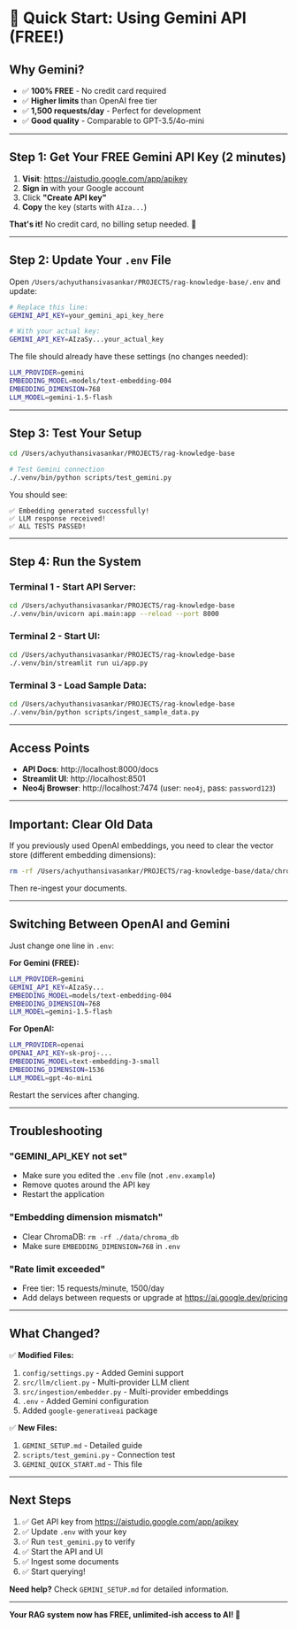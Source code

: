 # 🚀 Quick Start: Using Gemini API (FREE!)

## Why Gemini?
- ✅ **100% FREE** - No credit card required
- ✅ **Higher limits** than OpenAI free tier  
- ✅ **1,500 requests/day** - Perfect for development
- ✅ **Good quality** - Comparable to GPT-3.5/4o-mini

---

## Step 1: Get Your FREE Gemini API Key (2 minutes)

1. **Visit**: https://aistudio.google.com/app/apikey
2. **Sign in** with your Google account
3. Click **"Create API key"**
4. **Copy** the key (starts with `AIza...`)

**That's it!** No credit card, no billing setup needed. 🎉

---

## Step 2: Update Your `.env` File

Open `/Users/achyuthansivasankar/PROJECTS/rag-knowledge-base/.env` and update:

```bash
# Replace this line:
GEMINI_API_KEY=your_gemini_api_key_here

# With your actual key:
GEMINI_API_KEY=AIzaSy...your_actual_key
```

The file should already have these settings (no changes needed):
```bash
LLM_PROVIDER=gemini
EMBEDDING_MODEL=models/text-embedding-004
EMBEDDING_DIMENSION=768
LLM_MODEL=gemini-1.5-flash
```

---

## Step 3: Test Your Setup

```bash
cd /Users/achyuthansivasankar/PROJECTS/rag-knowledge-base

# Test Gemini connection
./.venv/bin/python scripts/test_gemini.py
```

You should see:
```
✅ Embedding generated successfully!
✅ LLM response received!
✅ ALL TESTS PASSED!
```

---

## Step 4: Run the System

### Terminal 1 - Start API Server:
```bash
cd /Users/achyuthansivasankar/PROJECTS/rag-knowledge-base
./.venv/bin/uvicorn api.main:app --reload --port 8000
```

### Terminal 2 - Start UI:
```bash
cd /Users/achyuthansivasankar/PROJECTS/rag-knowledge-base
./.venv/bin/streamlit run ui/app.py
```

### Terminal 3 - Load Sample Data:
```bash
cd /Users/achyuthansivasankar/PROJECTS/rag-knowledge-base
./.venv/bin/python scripts/ingest_sample_data.py
```

---

## Access Points

- **API Docs**: http://localhost:8000/docs
- **Streamlit UI**: http://localhost:8501  
- **Neo4j Browser**: http://localhost:7474 (user: `neo4j`, pass: `password123`)

---

## Important: Clear Old Data

If you previously used OpenAI embeddings, you need to clear the vector store (different embedding dimensions):

```bash
rm -rf /Users/achyuthansivasankar/PROJECTS/rag-knowledge-base/data/chroma_db
```

Then re-ingest your documents.

---

## Switching Between OpenAI and Gemini

Just change one line in `.env`:

**For Gemini (FREE):**
```bash
LLM_PROVIDER=gemini
GEMINI_API_KEY=AIzaSy...
EMBEDDING_MODEL=models/text-embedding-004
EMBEDDING_DIMENSION=768
LLM_MODEL=gemini-1.5-flash
```

**For OpenAI:**
```bash
LLM_PROVIDER=openai
OPENAI_API_KEY=sk-proj-...
EMBEDDING_MODEL=text-embedding-3-small
EMBEDDING_DIMENSION=1536
LLM_MODEL=gpt-4o-mini
```

Restart the services after changing.

---

## Troubleshooting

### "GEMINI_API_KEY not set"
- Make sure you edited the `.env` file (not `.env.example`)
- Remove quotes around the API key
- Restart the application

### "Embedding dimension mismatch"
- Clear ChromaDB: `rm -rf ./data/chroma_db`
- Make sure `EMBEDDING_DIMENSION=768` in `.env`

### "Rate limit exceeded"
- Free tier: 15 requests/minute, 1500/day
- Add delays between requests or upgrade at https://ai.google.dev/pricing

---

## What Changed?

✅ **Modified Files:**
1. `config/settings.py` - Added Gemini support
2. `src/llm/client.py` - Multi-provider LLM client
3. `src/ingestion/embedder.py` - Multi-provider embeddings
4. `.env` - Added Gemini configuration
5. Added `google-generativeai` package

✅ **New Files:**
1. `GEMINI_SETUP.md` - Detailed guide
2. `scripts/test_gemini.py` - Connection test
3. `GEMINI_QUICK_START.md` - This file

---

## Next Steps

1. ✅ Get API key from https://aistudio.google.com/app/apikey
2. ✅ Update `.env` with your key
3. ✅ Run `test_gemini.py` to verify
4. ✅ Start the API and UI
5. ✅ Ingest some documents
6. ✅ Start querying!

**Need help?** Check `GEMINI_SETUP.md` for detailed information.

---

**Your RAG system now has FREE, unlimited-ish access to AI! 🎉**

